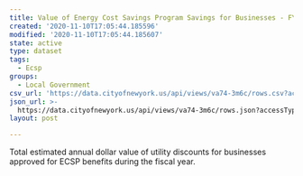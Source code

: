 ```yaml
---
title: Value of Energy Cost Savings Program Savings for Businesses - FY2019
created: '2020-11-10T17:05:44.185596'
modified: '2020-11-10T17:05:44.185607'
state: active
type: dataset
tags:
  - Ecsp
groups:
  - Local Government
csv_url: 'https://data.cityofnewyork.us/api/views/va74-3m6c/rows.csv?accessType=DOWNLOAD'
json_url: >-
  https://data.cityofnewyork.us/api/views/va74-3m6c/rows.json?accessType=DOWNLOAD
layout: post

---
```

Total estimated annual dollar value of utility discounts for businesses approved for ECSP benefits during the fiscal year.
